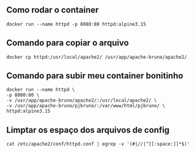 ## Como rodar o container
```
docker run --name httpd -p 8080:80 httpd:alpine3.15
```

## Comando para copiar o arquivo
```
docker cp httpd:/usr/local/apache2/ /usr/app/apache-bruno/apache2/
```

## Comando para subir meu container bonitinho
```
docker run --name httpd \
-p 8080:80 \
-v /usr/app/apache-bruno/apache2/:/usr/local/apache2/ \
-v /usr/app/apache-bruno/pjbruno/:/var/www/html/pjbruno/ \
httpd:alpine3.15
```

## Limptar os espaço dos arquivos de config
```
cat /etc/apache2/conf/httpd.conf | egrep -v '(#|//|^[[:space:]]*$)'
```
